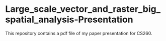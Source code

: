 # Large_scale_vector_and_raster_big_spatial_analysis-Presentation
This repository contains a pdf file of my paper presentation for CS260.
